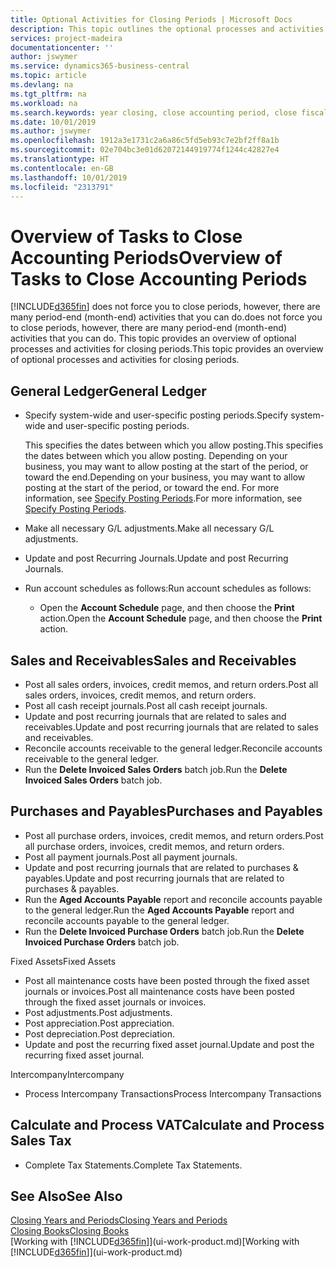 ```yaml
---
title: Optional Activities for Closing Periods | Microsoft Docs
description: This topic outlines the optional processes and activities for closing accounting periods in Business Central.
services: project-madeira
documentationcenter: ''
author: jswymer
ms.service: dynamics365-business-central
ms.topic: article
ms.devlang: na
ms.tgt_pltfrm: na
ms.workload: na
ms.search.keywords: year closing, close accounting period, close fiscal year, aging, creditor payments, vendor payments
ms.date: 10/01/2019
ms.author: jswymer
ms.openlocfilehash: 1912a3e1731c2a6a86c5fd5eb93c7e2bf2ff8a1b
ms.sourcegitcommit: 02e704bc3e01d62072144919774f1244c42827e4
ms.translationtype: HT
ms.contentlocale: en-GB
ms.lasthandoff: 10/01/2019
ms.locfileid: "2313791"
---
```

# <a name="overview-of-tasks-to-close-accounting-periods"></a><span data-ttu-id="2ae9a-103">Overview of Tasks to Close Accounting Periods</span><span class="sxs-lookup"><span data-stu-id="2ae9a-103">Overview of Tasks to Close Accounting Periods</span></span>
[!INCLUDE[d365fin](includes/d365fin_md.md)] <span data-ttu-id="2ae9a-104">does not force you to close periods, however, there are many period-end (month-end) activities that you can do.</span><span class="sxs-lookup"><span data-stu-id="2ae9a-104">does not force you to close periods, however, there are many period-end (month-end) activities that you can do.</span></span> <span data-ttu-id="2ae9a-105">This topic provides an overview of optional processes and activities for closing periods.</span><span class="sxs-lookup"><span data-stu-id="2ae9a-105">This topic provides an overview of optional processes and activities for closing periods.</span></span>  

## <a name="general-ledger"></a><span data-ttu-id="2ae9a-106">General Ledger</span><span class="sxs-lookup"><span data-stu-id="2ae9a-106">General Ledger</span></span>
* <span data-ttu-id="2ae9a-107">Specify system-wide and user-specific posting periods.</span><span class="sxs-lookup"><span data-stu-id="2ae9a-107">Specify system-wide and user-specific posting periods.</span></span>  

    <span data-ttu-id="2ae9a-108">This specifies the dates between which you allow posting.</span><span class="sxs-lookup"><span data-stu-id="2ae9a-108">This specifies the dates between which you allow posting.</span></span> <span data-ttu-id="2ae9a-109">Depending on your business, you may want to allow posting at the start of the period, or toward the end.</span><span class="sxs-lookup"><span data-stu-id="2ae9a-109">Depending on your business, you may want to allow posting at the start of the period, or toward the end.</span></span> <span data-ttu-id="2ae9a-110">For more information, see [Specify Posting Periods](finance-how-specify-posting-periods.md).</span><span class="sxs-lookup"><span data-stu-id="2ae9a-110">For more information, see [Specify Posting Periods](finance-how-specify-posting-periods.md).</span></span>  
* <span data-ttu-id="2ae9a-111">Make all necessary G/L adjustments.</span><span class="sxs-lookup"><span data-stu-id="2ae9a-111">Make all necessary G/L adjustments.</span></span>  
* <span data-ttu-id="2ae9a-112">Update and post Recurring Journals.</span><span class="sxs-lookup"><span data-stu-id="2ae9a-112">Update and post Recurring Journals.</span></span>  
  <!--* Process Consolidations-->
* <span data-ttu-id="2ae9a-113">Run account schedules as follows:</span><span class="sxs-lookup"><span data-stu-id="2ae9a-113">Run account schedules as follows:</span></span>  
  * <span data-ttu-id="2ae9a-114">Open the **Account Schedule** page, and then choose the **Print** action.</span><span class="sxs-lookup"><span data-stu-id="2ae9a-114">Open the **Account Schedule** page, and then choose the **Print** action.</span></span>  

## <a name="sales-and-receivables"></a><span data-ttu-id="2ae9a-115">Sales and Receivables</span><span class="sxs-lookup"><span data-stu-id="2ae9a-115">Sales and Receivables</span></span>
* <span data-ttu-id="2ae9a-116">Post all sales orders, invoices, credit memos, and return orders.</span><span class="sxs-lookup"><span data-stu-id="2ae9a-116">Post all sales orders, invoices, credit memos, and return orders.</span></span>  
* <span data-ttu-id="2ae9a-117">Post all cash receipt journals.</span><span class="sxs-lookup"><span data-stu-id="2ae9a-117">Post all cash receipt journals.</span></span>  
* <span data-ttu-id="2ae9a-118">Update and post recurring journals that are related to sales and receivables.</span><span class="sxs-lookup"><span data-stu-id="2ae9a-118">Update and post recurring journals that are related to sales and receivables.</span></span>  
* <span data-ttu-id="2ae9a-119">Reconcile accounts receivable to the general ledger.</span><span class="sxs-lookup"><span data-stu-id="2ae9a-119">Reconcile accounts receivable to the general ledger.</span></span>  
* <span data-ttu-id="2ae9a-120">Run the **Delete Invoiced Sales Orders** batch job.</span><span class="sxs-lookup"><span data-stu-id="2ae9a-120">Run the **Delete Invoiced Sales Orders** batch job.</span></span>  

## <a name="purchases-and-payables"></a><span data-ttu-id="2ae9a-121">Purchases and Payables</span><span class="sxs-lookup"><span data-stu-id="2ae9a-121">Purchases and Payables</span></span>
* <span data-ttu-id="2ae9a-122">Post all purchase orders, invoices, credit memos, and return orders.</span><span class="sxs-lookup"><span data-stu-id="2ae9a-122">Post all purchase orders, invoices, credit memos, and return orders.</span></span>  
* <span data-ttu-id="2ae9a-123">Post all payment journals.</span><span class="sxs-lookup"><span data-stu-id="2ae9a-123">Post all payment journals.</span></span>  
* <span data-ttu-id="2ae9a-124">Update and post recurring journals that are related to purchases & payables.</span><span class="sxs-lookup"><span data-stu-id="2ae9a-124">Update and post recurring journals that are related to purchases & payables.</span></span>  
* <span data-ttu-id="2ae9a-125">Run the **Aged Accounts Payable** report and reconcile accounts payable to the general ledger.</span><span class="sxs-lookup"><span data-stu-id="2ae9a-125">Run the **Aged Accounts Payable** report and reconcile accounts payable to the general ledger.</span></span>  
* <span data-ttu-id="2ae9a-126">Run the **Delete Invoiced Purchase Orders** batch job.</span><span class="sxs-lookup"><span data-stu-id="2ae9a-126">Run the **Delete Invoiced Purchase Orders** batch job.</span></span>  

<span data-ttu-id="2ae9a-127">Fixed Assets</span><span class="sxs-lookup"><span data-stu-id="2ae9a-127">Fixed Assets</span></span>
* <span data-ttu-id="2ae9a-128">Post all maintenance costs have been posted through the fixed asset journals or invoices.</span><span class="sxs-lookup"><span data-stu-id="2ae9a-128">Post all maintenance costs have been posted through the fixed asset journals or invoices.</span></span>
* <span data-ttu-id="2ae9a-129">Post adjustments.</span><span class="sxs-lookup"><span data-stu-id="2ae9a-129">Post adjustments.</span></span>
* <span data-ttu-id="2ae9a-130">Post appreciation.</span><span class="sxs-lookup"><span data-stu-id="2ae9a-130">Post appreciation.</span></span>
* <span data-ttu-id="2ae9a-131">Post depreciation.</span><span class="sxs-lookup"><span data-stu-id="2ae9a-131">Post depreciation.</span></span>
* <span data-ttu-id="2ae9a-132">Update and post the recurring fixed asset journal.</span><span class="sxs-lookup"><span data-stu-id="2ae9a-132">Update and post the recurring fixed asset journal.</span></span>

<span data-ttu-id="2ae9a-133">Intercompany</span><span class="sxs-lookup"><span data-stu-id="2ae9a-133">Intercompany</span></span>
* <span data-ttu-id="2ae9a-134">Process Intercompany Transactions</span><span class="sxs-lookup"><span data-stu-id="2ae9a-134">Process Intercompany Transactions</span></span>

## <a name="calculate-and-process-sales-tax"></a><span data-ttu-id="2ae9a-135">Calculate and Process VAT</span><span class="sxs-lookup"><span data-stu-id="2ae9a-135">Calculate and Process Sales Tax</span></span>
* <span data-ttu-id="2ae9a-136">Complete Tax Statements.</span><span class="sxs-lookup"><span data-stu-id="2ae9a-136">Complete Tax Statements.</span></span>  

## <a name="see-also"></a><span data-ttu-id="2ae9a-137">See Also</span><span class="sxs-lookup"><span data-stu-id="2ae9a-137">See Also</span></span>
[<span data-ttu-id="2ae9a-138">Closing Years and Periods</span><span class="sxs-lookup"><span data-stu-id="2ae9a-138">Closing Years and Periods</span></span>](year-close-years-periods.md)  
[<span data-ttu-id="2ae9a-139">Closing Books</span><span class="sxs-lookup"><span data-stu-id="2ae9a-139">Closing Books</span></span>](year-close-books.md)  
<span data-ttu-id="2ae9a-140">[Working with [!INCLUDE[d365fin](includes/d365fin_md.md)]](ui-work-product.md)</span><span class="sxs-lookup"><span data-stu-id="2ae9a-140">[Working with [!INCLUDE[d365fin](includes/d365fin_md.md)]](ui-work-product.md)</span></span>
